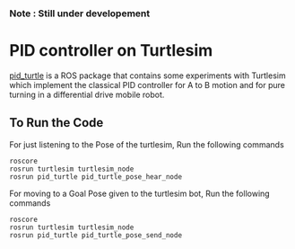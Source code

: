 ### Note : Still under developement

# PID controller on Turtlesim
  [pid_turtle](https://github.com/hubble-02/ivlbs_asgn/tree/master/pid_turtle) is a ROS package that contains some experiments    with Turtlesim which implement the classical PID controller for A to B motion and for   pure turning in a differential drive    mobile robot.

  ## To Run the Code
  For just listening to the Pose of the turtlesim, Run the following commands
  ```
  roscore
  rosrun turtlesim turtlesim_node
  rosrun pid_turtle pid_turtle_pose_hear_node 
  ```
  For moving to a Goal Pose given to the turtlesim bot, Run the following commands
  ```
  roscore
  rosrun turtlesim turtlesim_node
  rosrun pid_turtle pid_turtle_pose_send_node 
  ```
